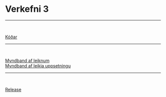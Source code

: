 # Verkefni 3

---

<br>

[Kóðar]()

---

<br>

[Myndband af leiknum](https://youtu.be/26wXm-SSYks)
<br>
[Myndband af leikja uppsetningu](https://youtu.be/zHkTfi3cF1E)

---

<br>

[Release](https://github.com/Emilb05/leikjaforritun_1/releases/tag/v0.1.0)
